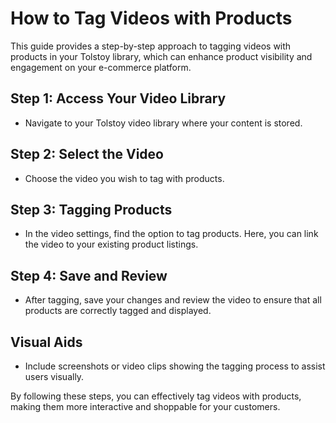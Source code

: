 # How to Tag Videos with Products

This guide provides a step-by-step approach to tagging videos with products in your Tolstoy library, which can enhance product visibility and engagement on your e-commerce platform.

## Step 1: Access Your Video Library
- Navigate to your Tolstoy video library where your content is stored.

## Step 2: Select the Video
- Choose the video you wish to tag with products.

## Step 3: Tagging Products
- In the video settings, find the option to tag products. Here, you can link the video to your existing product listings.

## Step 4: Save and Review
- After tagging, save your changes and review the video to ensure that all products are correctly tagged and displayed.

## Visual Aids
- Include screenshots or video clips showing the tagging process to assist users visually.

By following these steps, you can effectively tag videos with products, making them more interactive and shoppable for your customers.